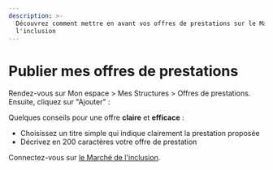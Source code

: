 ```yaml
---
description: >-
  Découvrez comment mettre en avant vos offres de prestations sur le Marché de
  l'inclusion
---
```


# Publier mes offres de prestations

Rendez-vous sur Mon espace &gt; Mes Structures &gt; Offres de prestations. Ensuite, cliquez sur "Ajouter" : 

Quelques conseils pour une offre **claire** et **efficace** :

* Choisissez un titre simple qui indique clairement la prestation proposée
* Décrivez en 200 caractères votre offre de prestation

Connectez-vous sur [le Marché de l'inclusion](https://lemarche.inclusion.beta.gouv.fr/fr/).

